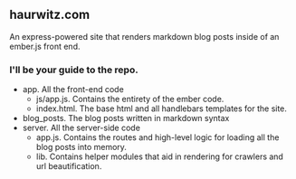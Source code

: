## haurwitz.com

An express-powered site that renders markdown blog posts inside of an ember.js front end.

### I'll be your guide to the repo.

- app. All the front-end code
  - js/app.js. Contains the entirety of the ember code.
  - index.html. The base html and all handlebars templates for the site.
- blog_posts. The blog posts written in markdown syntax
- server. All the server-side code
  - app.js. Contains the routes and high-level logic for loading all the blog posts into memory.
  - lib. Contains helper modules that aid in rendering for crawlers and url beautification.